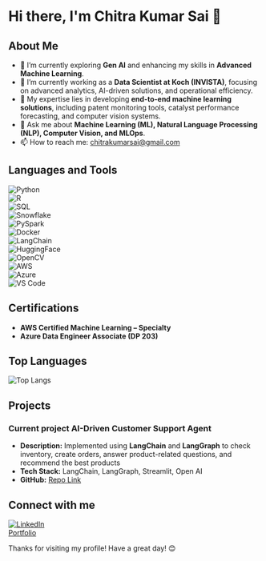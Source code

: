 # Hi there, I'm Chitra Kumar Sai 👋  

## About Me  

- 🌱 I’m currently exploring **Gen AI** and enhancing my skills in **Advanced Machine Learning**.  
- 💼 I’m currently working as a **Data Scientist at Koch (INVISTA)**, focusing on advanced analytics, AI-driven solutions, and operational efficiency.  
- 🔬 My expertise lies in developing **end-to-end machine learning solutions**, including patent monitoring tools, catalyst performance forecasting, and computer vision systems.  
- 💬 Ask me about **Machine Learning (ML), Natural Language Processing (NLP), Computer Vision, and MLOps**.  
- 📫 How to reach me: chitrakumarsai@gmail.com  

## Languages and Tools  

![Python](https://img.shields.io/badge/-Python-000?&logo=Python)  
![R](https://img.shields.io/badge/-R-000?&logo=R)  
![SQL](https://img.shields.io/badge/-SQL-000?&logo=MySQL)  
![Snowflake](https://img.shields.io/badge/-Snowflake-000?&logo=Snowflake)  
![PySpark](https://img.shields.io/badge/-PySpark-000?&logo=Apache-Spark)  
![Docker](https://img.shields.io/badge/-Docker-000?&logo=Docker)  
![LangChain](https://img.shields.io/badge/-LangChain-000?&logo=LangChain)  
![HuggingFace](https://img.shields.io/badge/-HuggingFace-000?&logo=HuggingFace)  
![OpenCV](https://img.shields.io/badge/-OpenCV-000?&logo=OpenCV)  
![AWS](https://img.shields.io/badge/-AWS-000?&logo=Amazon-AWS)  
![Azure](https://img.shields.io/badge/-Azure-000?&logo=Microsoft-Azure)  
![VS Code](https://img.shields.io/badge/-VS%20Code-000?&logo=Visual%20Studio%20Code)  

## Certifications  

- **AWS Certified Machine Learning – Specialty**  
- **Azure Data Engineer Associate (DP 203)**  


## Top Languages  

![Top Langs](https://github-readme-stats.vercel.app/api/top-langs/?username=chitrakumarsai&layout=compact&theme=radical)  

## Projects  

### Current project AI-Driven Customer Support Agent  
- **Description:** Implemented using **LangChain** and **LangGraph** to check inventory, create orders, answer product-related questions, and recommend the best products
- **Tech Stack:** LangChain, LangGraph, Streamlit, Open AI 
- **GitHub:** [Repo Link](https://github.com/chitrakumarsai/AI-Customer-Support)  


## Connect with me  

[![LinkedIn](https://img.shields.io/badge/-LinkedIn-000?&logo=LinkedIn&logoColor=0A66C2)](https://linkedin.com/in/chitrakumarsai)  
[Portfolio](https://chitrakumarsai.github.io/)  

Thanks for visiting my profile! Have a great day! 😊  
